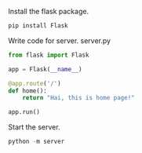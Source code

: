 Install the flask package.
```python
pip install Flask
```

Write code for server.
server.py
```python
from flask import Flask

app = Flask(__name__)

@app.route('/')
def home():
    return "Hai, this is home page!"

app.run()
```

Start the server.
```python
python -m server
```
